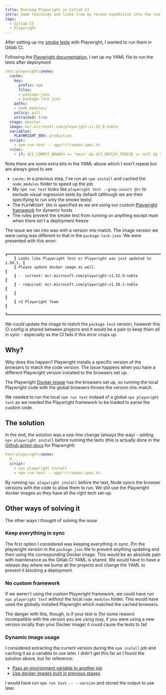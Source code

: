 ```yaml
---
title: Running Playwright in Gitlab CI
intro: Some learnings and links from my recent expedition into the realm of Universal SSL certificates from Cloudflare
tags:
  - Gitlab CI
  - Playwright
---
```


After setting up my [smoke tests](/blog/use-playwright-to-smoke-test-your-deployments/) with Playwright, I wanted to run them in Gitlab CI.

Following the [Playwright documentation](https://playwright.dev/docs/ci#gitlab-ci), I set up my YAML file to run the tests after deployment

```yaml
test:playwright:smoke:
  cache:
    key:
      prefix: npm
      files:
      - package.json
      - package-lock.json
    paths:
    - node_modules/
    policy: pull
    untracked: true
  stage: monitor
  image: mcr.microsoft.com/playwright:v1.52.0-noble
  variables:
    PLAYWRIGHT_ENV: production
  script:
    - npm run test -- app/*/*/smoke.spec.ts
  rules:
    - if: $CI_COMMIT_BRANCH == "main" && $CI_DEPLOY_FREEZE == null && $CI_PIPELINE_SOURCE
```

<span class="info">Note</span> there are some extra bits in the YAML above which I won't repeat but are always good to see

- `cache:` In a previous step, I've run an `npm install` and cached the `node_modules` folder to speed up the job
- My `npm run test` looks like `playwright test --grep-invert @vr` to exclude visual regression tests by default (although we are then specifying to run only the smoke tests)
- The `PLAYWRIGHT_ENV` is specified as we are using our custom [Playwright framework](https://liquidlight.github.io/playwright-framework/) for dynamic hosts
- The rules prevent the smoke test from running on anything except main when there isn't a deployment freeze

The issue we ran into was with a version mis-match. The image version we were using was different to that in the `package-lock.json`. We were presented with this error:

```
    ╔══════════════════════════════════════════════════════════════════════╗
    ║ Looks like Playwright Test or Playwright was just updated to 1.50.1. ║
    ║ Please update docker image as well.                                  ║
    ║ -  current: mcr.microsoft.com/playwright:v1.52.0-noble               ║
    ║ - required: mcr.microsoft.com/playwright:v1.50.1-noble               ║
    ║                                                                      ║
    ║ <3 Playwright Team                                                   ║
    ╚══════════════════════════════════════════════════════════════════════╝
```

We _could_ update the image to match the `package-lock` version, however this CI config is shared between projects and it would be a pain to keep them all in sync - especially as the CI fails if this error crops up.

## Why?

Why does this happen? Playwright installs a specific version of the browsers to match the code version. The issue happens when you have a different Playwright version installed to the browsers set up.

The Playwright [Docker image](https://playwright.dev/docs/docker) has the browsers set up, so running the local Playwright code with the global browsers throws the version mis-match.

We needed to run the local `npm run test` instead of a global `npx playwright test` as we needed the Playwright framework to be loaded to parse the custom code.

## The solution

In the end, the solution was a one-line change (always the way) - adding `npx playwright install` before running the tests (this is actually done in the [Github action docs](https://playwright.dev/docs/ci#github-actions) for Playwright)

```yaml
test:playwright:smoke:
  #...
  script:
    - npx playwright install
    - npm run test -- app/*/*/smoke.spec.ts
```

By running `npx playwright install` before the test, Node syncs the browser versions with the code to allow them to run. We still use the Playwright docker images as they have all the right tech set-up.

## Other ways of solving it

The other ways I thought of solving the issue

### Keep everything in sync

The first option I considered was keeping everything in sync. Pin the playwright version in the `package.json` file to prevent anything updating and then using the corresponding Docker image. This would be an absolute pain with maintenance as the Gitlab CI YAML is shared. We would have to have a release day where we bump all the projects and change the YAML to prevent it blocking a deployment.

### No custom framework

If we weren't using the custom Playwright framework, we could have run `npx playwright test` _without_ the local `node_modules` folder. This would have used the globally installed Playwright which matched the cached browsers.

The danger with this, though, is if your test is (for some reason) incompatible with the version you are using (say, if you were using a new version locally than your Docker image) it could cause the tests to fail

### Dynamic image usage

I considered extracting the current version during the `npm install` job and caching it as a variable to use later. I didn't get this far as I found the solution above, but for reference:

- [Pass an environment variable to another job](https://docs.gitlab.com/ci/variables/#pass-an-environment-variable-to-another-job)
- [Use docker images built in previous stages](https://gitlab.com/gitlab-org/gitlab-runner/-/issues/1448#note_704838967)

I would have run `npm run test -- --version` and stored the output to use later.
